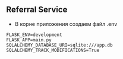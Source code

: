 ## Referral Service 

- В корне приложения создаем файл .env

```
FLASK_ENV=development 
FLASK_APP=main.py 
SQLALCHEMY_DATABASE_URI=sqlite:///app.db 
SQLALCHEMY_TRACK_MODIFICATIONS=True 
```
